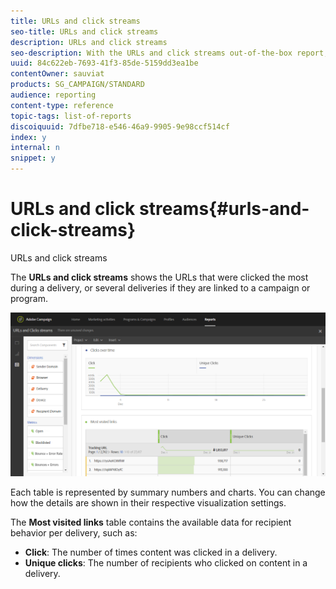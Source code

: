 ```yaml
---
title: URLs and click streams
seo-title: URLs and click streams
description: URLs and click streams
seo-description: With the URLs and click streams out-of-the-box report, learn about the success of the URLs in your deliveries.
uuid: 84c622eb-7693-41f3-85de-5159dd3ea1be
contentOwner: sauviat
products: SG_CAMPAIGN/STANDARD
audience: reporting
content-type: reference
topic-tags: list-of-reports
discoiquuid: 7dfbe718-e546-46a9-9905-9e98ccf514cf
index: y
internal: n
snippet: y
---
```


# URLs and click streams{#urls-and-click-streams}

URLs and click streams

The **URLs and click streams** shows the URLs that were clicked the most during a delivery, or several deliveries if they are linked to a campaign or program.

![](assets/delivery_reports_8.png)

Each table is represented by summary numbers and charts. You can change how the details are shown in their respective visualization settings.

The **Most visited links** table contains the available data for recipient behavior per delivery, such as:

* **Click**: The number of times content was clicked in a delivery.
* **Unique clicks**: The number of recipients who clicked on content in a delivery.

